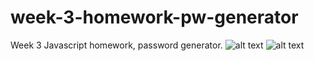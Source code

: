 # week-3-homework-pw-generator
Week 3 Javascript homework, password generator.
![alt text](assets/images/Screenshot.png)
![alt text](assets/images/Screenshot2.png)
